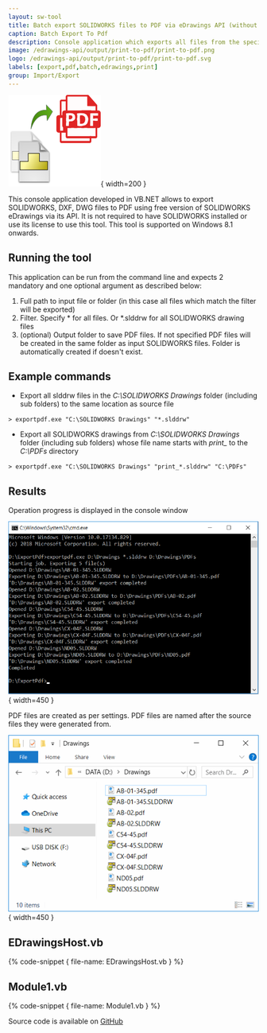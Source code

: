 ```yaml
---
layout: sw-tool
title: Batch export SOLIDWORKS files to PDF via eDrawings API (without SOLIDWORKS)
caption: Batch Export To Pdf
description: Console application which exports all files from the specified folder to PDF format using eDrawings API, without the need to have SOLIDWORKS installed or SOLIDWORKS license
image: /edrawings-api/output/print-to-pdf/print-to-pdf.png
logo: /edrawings-api/output/print-to-pdf/print-to-pdf.svg
labels: [export,pdf,batch,edrawings,print]
group: Import/Export
---
```

![Exporting SOLIDWORKS files to PDF](print-to-pdf.svg){ width=200 }

This console application developed in VB.NET allows to export SOLIDWORKS, DXF, DWG files to PDF using free version of SOLIDWORKS eDrawings via its API. It is not required to have SOLIDWORKS installed or use its license to use this tool. This tool is supported on Windows 8.1 onwards.

## Running the tool

This application can be run from the command line and expects 2 mandatory and one optional argument as described below:

1. Full path to input file or folder (in this case all files which match the filter will be exported)
1. Filter. Specify * for all files. Or *.slddrw for all SOLIDWORKS drawing files
1. (optional) Output folder to save PDF files. If not specified PDF files will be created in the same folder as input SOLIDWORKS files. Folder is automatically created if doesn't exist.

## Example commands

* Export all slddrw files in the *C:\SOLIDWORKS Drawings* folder (including sub folders) to the same location as source file

~~~
> exportpdf.exe "C:\SOLIDWORKS Drawings" "*.slddrw"
~~~

* Export all SOLIDWORKS drawings from *C:\SOLIDWORKS Drawings* folder (including sub folders) whose file name starts with *print_* to the *C:\PDFs* directory

~~~
> exportpdf.exe "C:\SOLIDWORKS Drawings" "print_*.slddrw" "C:\PDFs"
~~~

## Results

Operation progress is displayed in the console window

![Exporting process console output](export-results-console.png){ width=450 }

PDF files are created as per settings. PDF files are named after the source files they were generated from.

![PDF files created from the input SOLIDWORKS drawing files](exported-pdfs.png){ width=450 }

## EDrawingsHost.vb

{% code-snippet { file-name: EDrawingsHost.vb } %}

## Module1.vb

{% code-snippet { file-name: Module1.vb } %}

Source code is available on [GitHub](https://github.com/codestackdev/solidworks-api-examples/tree/master/edrawings-api/BatchExportPdf)

